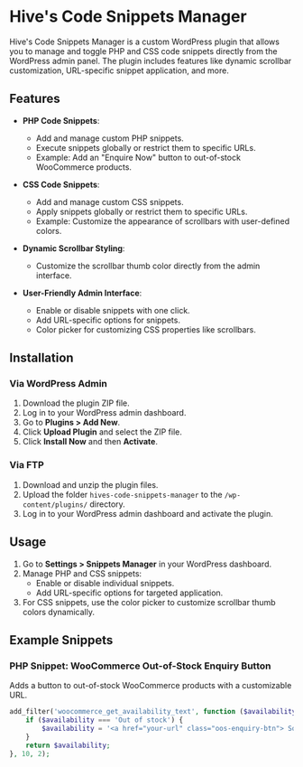 # Hive's Code Snippets Manager

Hive's Code Snippets Manager is a custom WordPress plugin that allows you to manage and toggle PHP and CSS code snippets directly from the WordPress admin panel. The plugin includes features like dynamic scrollbar customization, URL-specific snippet application, and more.

## Features

- **PHP Code Snippets**:
  - Add and manage custom PHP snippets.
  - Execute snippets globally or restrict them to specific URLs.
  - Example: Add an "Enquire Now" button to out-of-stock WooCommerce products.

- **CSS Code Snippets**:
  - Add and manage custom CSS snippets.
  - Apply snippets globally or restrict them to specific URLs.
  - Example: Customize the appearance of scrollbars with user-defined colors.

- **Dynamic Scrollbar Styling**:
  - Customize the scrollbar thumb color directly from the admin interface.

- **User-Friendly Admin Interface**:
  - Enable or disable snippets with one click.
  - Add URL-specific options for snippets.
  - Color picker for customizing CSS properties like scrollbars.

## Installation

### Via WordPress Admin
1. Download the plugin ZIP file.
2. Log in to your WordPress admin dashboard.
3. Go to **Plugins > Add New**.
4. Click **Upload Plugin** and select the ZIP file.
5. Click **Install Now** and then **Activate**.

### Via FTP
1. Download and unzip the plugin files.
2. Upload the folder `hives-code-snippets-manager` to the `/wp-content/plugins/` directory.
3. Log in to your WordPress admin dashboard and activate the plugin.

## Usage

1. Go to **Settings > Snippets Manager** in your WordPress dashboard.
2. Manage PHP and CSS snippets:
   - Enable or disable individual snippets.
   - Add URL-specific options for targeted application.
3. For CSS snippets, use the color picker to customize scrollbar thumb colors dynamically.

## Example Snippets

### PHP Snippet: WooCommerce Out-of-Stock Enquiry Button
Adds a button to out-of-stock WooCommerce products with a customizable URL.

```php
add_filter('woocommerce_get_availability_text', function ($availability, $product) {
    if ($availability === 'Out of stock') {
        $availability = '<a href="your-url" class="oos-enquiry-btn"> Sold Out, Enquire Now </a>';
    }
    return $availability;
}, 10, 2);
